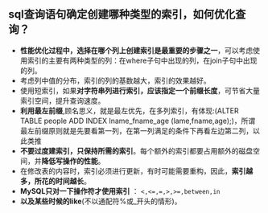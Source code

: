 ## sql查询语句确定创建哪种类型的索引，如何优化查询？

* **性能优化过程中，选择在哪个列上创建索引是最重要的步骤之一**，可以考虑使用索引的主要有两种类型的列：在where子句中出现的列，在join子句中出现的列。
* 考虑列中值的分布，索引的列的基数越大，索引的效果越好。
* 使用短索引，如果**对字符串列进行索引，应该指定一个前缀长度**，可节省大量索引空间，提升查询速度。
* **利用最左前缀**,顾名思义，就是最左优先，在多列索引，有体现:\(ALTER TABLE people ADD INDEX lname\_fname\_age \(lame,fname,age\);\)，所谓最左前缀原则就是先要看第一列，在第一列满足的条件下再看左边第二列，以此类推
* **不要过度建索引，只保持所需的索引**。每个额外的索引都要占用额外的磁盘空间，并**降低写操作的性能**。
* 在修改表的内容时，索引必须进行更新，有时可能需要重构，因此，**索引越多，所花的时间越长**。
* **MySQL只对一下操作符才使用索引**  ： `<,<=,=,>,>=,between,in`
* **以及某些时候的like**\(不以通配符%或\_开头的情形\)。



